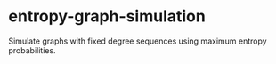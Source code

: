 # entropy-graph-simulation
Simulate graphs with fixed degree sequences using maximum entropy probabilities.

